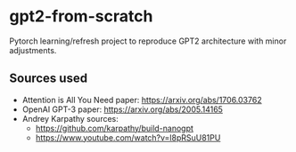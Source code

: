 # gpt2-from-scratch

Pytorch learning/refresh project to reproduce GPT2 architecture with minor adjustments.

## Sources used

- Attention is All You Need paper: <https://arxiv.org/abs/1706.03762>
- OpenAI GPT-3 paper: <https://arxiv.org/abs/2005.14165>
- Andrey Karpathy sources:
  - <https://github.com/karpathy/build-nanogpt>
  - <https://www.youtube.com/watch?v=l8pRSuU81PU>
